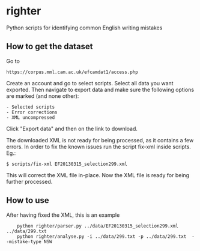 # righter

Python scripts for identifying common English writing mistakes


## How to get the dataset

Go to

    https://corpus.mml.cam.ac.uk/efcamdat1/access.php

Create an account and go to select scripts. Select all data you want exported.
Then navigate to export data and make sure the following options are marked
(and none other):

    - Selected scripts
    - Error corrections
    - XML uncompressed

Click "Export data" and then on the link to download.

The downloaded XML is not ready for being processed, as it contains a few
errors. In order to fix the known issues run the script fix-xml inside scripts.
Eg.:

    $ scripts/fix-xml EF20130315_selection299.xml

This will correct the XML file in-place. Now the XML file is ready for being
further processed.


## How to use

After having fixed the XML, this is an example

```
    python righter/parser.py ../data/EF20130315_selection299.xml ../data/299.txt
    python righter/analyse.py -i ../data/299.txt -p ../data/299.txt  --mistake-type NSW
```
